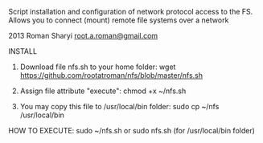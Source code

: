 Script installation and configuration of network protocol access to the FS. Allows you to connect (mount) remote file systems over a network

2013 Roman Sharyi   root.a.roman@gmail.com	

INSTALL

1. Download file nfs.sh to your home folder:  wget https://github.com/rootatroman/nfs/blob/master/nfs.sh

2. Assign file attribute "execute":  chmod +x ~/nfs.sh

3. You may copy this file to /usr/local/bin folder:   sudo cp ~/nfs /usr/local/bin

HOW TO EXECUTE: sudo ~/nfs.sh   or   sudo nfs.sh   (for /usr/local/bin  folder)

